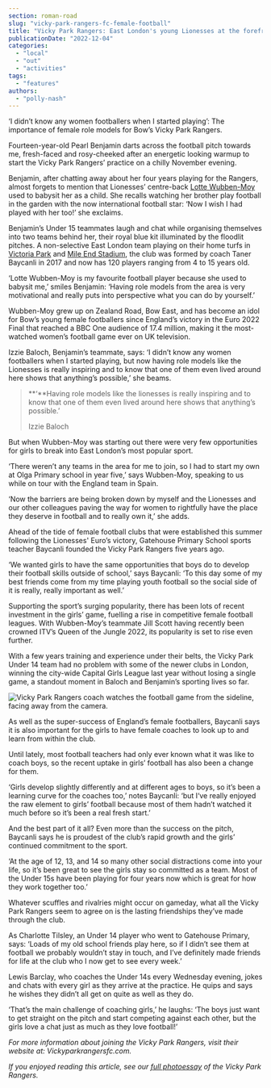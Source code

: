 ```yaml
---
section: roman-road
slug: "vicky-park-rangers-fc-female-football"
title: "Vicky Park Rangers: East London's young Lionesses at the forefront of female football"
publicationDate: "2022-12-04"
categories: 
  - "local"
  - "out"
  - "activities"
tags: 
  - "features"
authors: 
  - "polly-nash"
---
```


‘I didn’t know any women footballers when I started playing’: The importance of female role models for Bow’s Vicky Park Rangers.

Fourteen-year-old Pearl Benjamin darts across the football pitch towards me, fresh-faced and rosy-cheeked after an energetic looking warmup to start the Vicky Park Rangers’ practice on a chilly November evening. 

Benjamin, after chatting away about her four years playing for the Rangers, almost forgets to mention that Lionesses’ centre-back [Lotte Wubben-Moy](https://romanroadlondon.com/lotte-wubben-moy-footballer-interview/) used to babysit her as a child. She recalls watching her brother play football in the garden with the now international football star: ‘Now I wish I had played with her too!’ she exclaims. 

Benjamin’s Under 15 teammates laugh and chat while organising themselves into two teams behind her, their royal blue kit illuminated by the floodlit pitches. A non-selective East London team playing on their home turfs in [Victoria Park](https://romanroadlondon.com/victoria-park-autumn-photoessay/) and [Mile End Stadium](https://romanroadlondon.com/mile-end-park-history/), the club was formed by coach Taner Baycanli in 2017 and now has 120 players ranging from 4 to 15 years old.  

‘Lotte Wubben-Moy is my favourite football player because she used to babysit me,’ smiles Benjamin: ‘Having role models from the area is very motivational and really puts into perspective what you can do by yourself.’

Wubben-Moy grew up on Zealand Road, Bow East, and has become an idol for Bow’s young female footballers since England’s victory in the Euro 2022 Final that reached a BBC One audience of 17.4 million, making it the most-watched women’s football game ever on UK television. 

Izzie Baloch, Benjamin’s teammate, says: ‘I didn’t know any women footballers when I started playing, but now having role models like the Lionesses is really inspiring and to know that one of them even lived around here shows that anything’s possible,’ she beams. 

> **‘**Having role models like the lionesses is really inspiring and to know that one of them even lived around here shows that anything’s possible.’
> 
> Izzie Baloch

But when Wubben-Moy was starting out there were very few opportunities for girls to break into East London’s most popular sport. 

‘There weren’t any teams in the area for me to join, so I had to start my own at Olga Primary school in year five,’ says Wubben-Moy, speaking to us while on tour with the England team in Spain. 

‘Now the barriers are being broken down by myself and the Lionesses and our other colleagues paving the way for women to rightfully have the place they deserve in football and to really own it,’ she adds. 

Ahead of the tide of female football clubs that were established this summer following the Lionesses' Euro’s victory, Gatehouse Primary School sports teacher Baycanli founded the Vicky Park Rangers five years ago.

‘We wanted girls to have the same opportunities that boys do to develop their football skills outside of school,’ says Baycanli: ‘To this day some of my best friends come from my time playing youth football so the social side of it is really, really important as well.’  

Supporting the sport’s surging popularity, there has been lots of recent investment in the girls’ game, fuelling a rise in competitive female football leagues. With Wubben-Moy’s teammate Jill Scott having recently been crowned ITV’s Queen of the Jungle 2022, its popularity is set to rise even further. 

With a few years training and experience under their belts, the Vicky Park Under 14 team had no problem with some of the newer clubs in London, winning the city-wide Capital Girls League last year without losing a single game, a standout moment in Baloch and Benjamin’s sporting lives so far. 

![Vicky Park Rangers coach watches the football game from the sideline, facing away from the camera.](/images/Vicky-Park-Rangers-FC-womens-football-©Andrew-Leo-28-1024x683.jpg)

As well as the super-success of England’s female footballers, Baycanli says it is also important for the girls to have female coaches to look up to and learn from within the club. 

Until lately, most football teachers had only ever known what it was like to coach boys, so the recent uptake in girls’ football has also been a change for them. 

‘Girls develop slightly differently and at different ages to boys, so it’s been a learning curve for the coaches too,’ notes Baycanli: ‘but I‘ve really enjoyed the raw element to girls’ football because most of them hadn’t watched it much before so it’s been a real fresh start.’ 

And the best part of it all? Even more than the success on the pitch, Baycanli says he is proudest of the club’s rapid growth and the girls’ continued commitment to the sport.

‘At the age of 12, 13, and 14 so many other social distractions come into your life, so it’s been great to see the girls stay so committed as a team. Most of the Under 15s have been playing for four years now which is great for how they work together too.’ 

Whatever scuffles and rivalries might occur on gameday, what all the Vicky Park Rangers seem to agree on is the lasting friendships they’ve made through the club. 

As Charlotte Tilsley, an Under 14 player who went to Gatehouse Primary, says: ‘Loads of my old school friends play here, so if I didn’t see them at football we probably wouldn’t stay in touch, and I’ve definitely made friends for life at the club who I now get to see every week.’ 

Lewis Barclay, who coaches the Under 14s every Wednesday evening, jokes and chats with every girl as they arrive at the practice. He quips and says he wishes they didn’t all get on quite as well as they do. 

‘That’s the main challenge of coaching girls,’ he laughs: ‘The boys just want to get straight on the pitch and start competing against each other, but the girls love a chat just as much as they love football!’ 

_For more information about joining the Vicky Park Rangers, visit their website at: Vickyparkrangersfc.com._

_If you enjoyed reading this article, see our [full photoessay](https://romanroadlondon.com/girls-football-vicky-park-rangers-photoessay/) of the Vicky Park Rangers._


